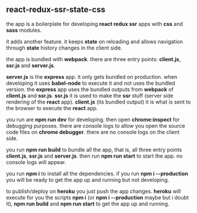 ## react-redux-ssr-state-css

the app is a boilerplate for developing **react redux ssr** apps with **css** and **sass** modules.

it adds another feature. it keeps **state** on reloading and allows navigation through **state** history changes in the client side.

the app is bundled with **webpack**. there are three entry points: **client.js**, **ssr.js** and **server.js**.

**server.js** is the **express** app. it only gets bundled on production. when developing it uses **babel-node** to execute it and not uses the bundled version. the **express** app uses the bundled outputs from **webpack** of **client.js** and **ssr.js**. **ssr.js** it is used to make the **ssr** stuff (server side rendering of the **react** app). **client.js** (its bundled output) it is what is sent to the browser to execute the **react** app.

you run are **npm run dev** for developing. then open **chrome:inspect** for debugging purposes. there are console logs to allow you open the source code files on **chrome debugger**. there are no console logs on the client side.

you run **npm run build** to bundle all the app, that is, all three entry points **client.js**, **ssr.js** and **server.js**. then run **npm run start** to start the app. no console logs will appear.

you run **npm i** to install all the dependencies. if you run **npm i --production** you will be ready to get the app up and running but not developing.

to publish/deploy on **heroku** you just push the app changes. **heroku** will execute for you the scripts **npm i** (or **npm i --production** maybe but i doubt it), **npm run build** and **npm run start** to get the app up and running.
